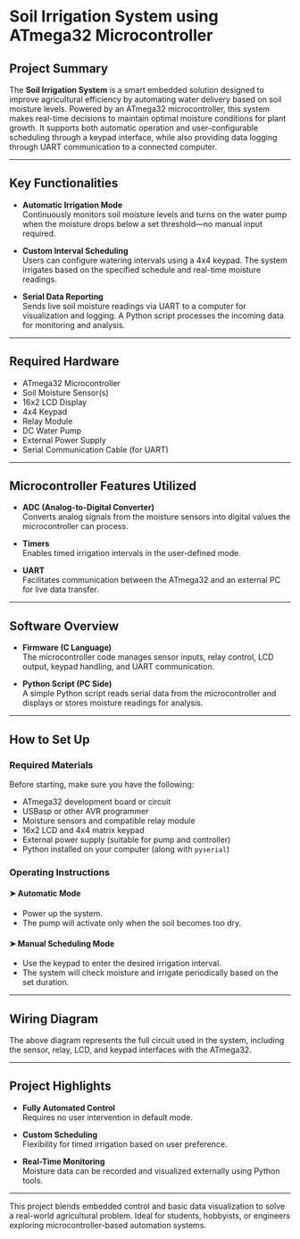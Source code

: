 # Soil Irrigation System using ATmega32 Microcontroller

## Project Summary

The **Soil Irrigation System** is a smart embedded solution designed to improve agricultural efficiency by automating water delivery based on soil moisture levels. Powered by an ATmega32 microcontroller, this system makes real-time decisions to maintain optimal moisture conditions for plant growth. It supports both automatic operation and user-configurable scheduling through a keypad interface, while also providing data logging through UART communication to a connected computer.

---

## Key Functionalities

- **Automatic Irrigation Mode**  
  Continuously monitors soil moisture levels and turns on the water pump when the moisture drops below a set threshold—no manual input required.

- **Custom Interval Scheduling**  
  Users can configure watering intervals using a 4x4 keypad. The system irrigates based on the specified schedule and real-time moisture readings.

- **Serial Data Reporting**  
  Sends live soil moisture readings via UART to a computer for visualization and logging. A Python script processes the incoming data for monitoring and analysis.

---

## Required Hardware

- ATmega32 Microcontroller  
- Soil Moisture Sensor(s)  
- 16x2 LCD Display  
- 4x4 Keypad  
- Relay Module  
- DC Water Pump  
- External Power Supply  
- Serial Communication Cable (for UART)

---

## Microcontroller Features Utilized

- **ADC (Analog-to-Digital Converter)**  
  Converts analog signals from the moisture sensors into digital values the microcontroller can process.

- **Timers**  
  Enables timed irrigation intervals in the user-defined mode.

- **UART**  
  Facilitates communication between the ATmega32 and an external PC for live data transfer.

---

## Software Overview

- **Firmware (C Language)**  
  The microcontroller code manages sensor inputs, relay control, LCD output, keypad handling, and UART communication.

- **Python Script (PC Side)**  
  A simple Python script reads serial data from the microcontroller and displays or stores moisture readings for analysis.

---

## How to Set Up

### Required Materials

Before starting, make sure you have the following:

- ATmega32 development board or circuit
- USBasp or other AVR programmer
- Moisture sensors and compatible relay module
- 16x2 LCD and 4x4 matrix keypad
- External power supply (suitable for pump and controller)
- Python installed on your computer (along with `pyserial`)

### Operating Instructions

#### ➤ Automatic Mode
- Power up the system.
- The pump will activate only when the soil becomes too dry.

#### ➤ Manual Scheduling Mode
- Use the keypad to enter the desired irrigation interval.
- The system will check moisture and irrigate periodically based on the set duration.

---

## Wiring Diagram


The above diagram represents the full circuit used in the system, including the sensor, relay, LCD, and keypad interfaces with the ATmega32.

---

## Project Highlights

- **Fully Automated Control**  
  Requires no user intervention in default mode.

- **Custom Scheduling**  
  Flexibility for timed irrigation based on user preference.

- **Real-Time Monitoring**  
  Moisture data can be recorded and visualized externally using Python tools.

---

This project blends embedded control and basic data visualization to solve a real-world agricultural problem. Ideal for students, hobbyists, or engineers exploring microcontroller-based automation systems.
